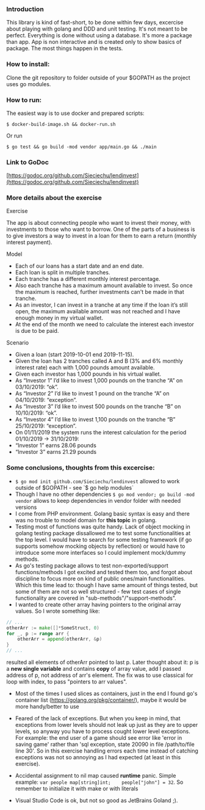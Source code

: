 ### Introduction
This library is kind of fast-short, to be done within few days, excercise about playing with golang and DDD and unit testing. It's not meant to be perfect. Everything is done without using a database. It's more a package than app. App is non interactive and is created only to show basics of package. The most things happen in the tests.

### How to install:
Clone the git repository to folder outside of your $GOPATH as the project uses go modules.

### How to run:
The easiest way is to use docker and prepared scripts:

`$ docker-build-image.sh && docker-run.sh`

Or run

`$ go test && go build -mod vendor app/main.go && ./main`

### Link to GoDoc
[https://godoc.org/github.com/Sieciechu/lendinvest](https://godoc.org/github.com/Sieciechu/lendinvest)

### More details about the exercise
Exercise

The app is about connecting people who want to invest their money, with investments to
those who want to borrow. One of the parts of a business is to give investors a way to invest in a loan for
them to earn a return (monthly interest payment).

Model
- Each of our loans has a start date and an end date.
- Each loan is split in multiple tranches.
- Each tranche has a different monthly interest percentage.
- Also each tranche has a maximum amount available to invest. So once the maximum is reached, further investments can't be made in that tranche.
- As an investor, I can invest in a tranche at any time if the loan it’s still open, the maximum
available amount was not reached and I have enough money in my virtual wallet.
- At the end of the month we need to calculate the interest each investor is due to be paid.

Scenario
- Given a loan (start 2019-10-01 end 2019-11-15).
- Given the loan has 2 tranches called A and B (3% and 6% monthly interest rate) each with
1,000 pounds amount available.
- Given each investor has 1,000 pounds in his virtual wallet.
- As “Investor 1” I’d like to invest 1,000 pounds on the tranche “A” on 03/10/2019: “ok”.
- As “Investor 2” I’d like to invest 1 pound on the tranche “A” on 04/10/2019: “exception”.
- As “Investor 3” I’d like to invest 500 pounds on the tranche “B” on 10/10/2019: “ok”.
- As “Investor 4” I’d like to invest 1,100 pounds on the tranche “B” 25/10/2019: “exception”.
- On 01/11/2019 the system runs the interest calculation for the period 01/10/2019 ->
31/10/2019:
- “Investor 1” earns 28.06 pounds
- “Investor 3” earns 21.29 pounds

### Some conclusions, thoughts from this excercise:
* `$ go mod init github.com/Sieciechu/lendinvest` allowed to work outside of $GOPATH - see `$ go help modules`
* Though I have no other dependencies `$ go mod vendor; go build -mod vendor` allows to keep dependencies in vendor folder with needed versions
* I come from PHP environment. Golang basic syntax is easy and there was no trouble to model domain for **this topic** in golang.
* Testing most of functions was quite handy. Lack of object mocking in golang testing package dissallowed me to test some functionalities at the top level. I would have to search for some testing framework (if go supports somehow mocking objects by reflection) or would have to introduce some more interfaces so I could implement mock/dummy methods.
* As go's testing package allows to test non-exported/support functions/methods I got excited and tested them too, and forgot about discipline to focus more on kind of public ones/main functionalities. Which this time lead to: though I have same amount of things tested, but some of them are not so well structured - few test cases of single functionality are covered in "sub-methods"/"support-methods".
* I wanted to create other array having pointers to the original array values. So I wrote something like:
```go
// ...
otherArr := make([]*SomeStruct, 0)
for _, p := range arr {
	otherArr = append(otherArr, &p)
}
// ...
```
 resulted all elements of otherArr pointed to last p. Later thought about it: p is a **new single variable** and contains **copy** of array value, add I passed address of p, not address of arr's element. The fix was to use classical for loop with index, to pass "pointers to arr values".
* Most of the times I used slices as containers, just in the end I found go's container list (https://golang.org/pkg/container/), maybe it would be more handy/better to use
* Feared of the lack of exceptions. But when you keep in mind, that exceptions from lower levels should not leak up just as they are to upper levels, so anyway you have to process cought lower level exceptions. For example: the end user of a game should see error like 'error in saving game' rather than 'sql exception, state 20090 in file /path/to/file line 30'. So in this exercise handling errors each time instead of catching exceptions was not so annoying as I had expected (at least in this exercise).
* Accidental assignment to nil map caused **runtime** panic. Simple example: `var people map[string]int;    people["john"] = 32`. So remember to initialize it with make or with literals

* Visual Studio Code is ok, but not so good as JetBrains Goland ;).
